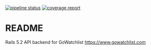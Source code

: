 [![pipeline status](https://gitlab.com/stephenbaidu/gowatchlist-api/badges/master/pipeline.svg)](https://gitlab.com/stephenbaidu/gowatchlist-api/commits/master)
[![coverage report](https://gitlab.com/stephenbaidu/gowatchlist-api/badges/master/coverage.svg)](https://gitlab.com/stephenbaidu/gowatchlist-api/commits/master)

# README

Rails 5.2 API backend for GoWatchlist https://www.gowatchlist.com
